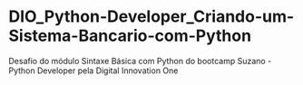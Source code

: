 # DIO_Python-Developer_Criando-um-Sistema-Bancario-com-Python
Desafio do módulo Sintaxe Básica com Python do bootcamp Suzano - Python Developer pela Digital Innovation One
